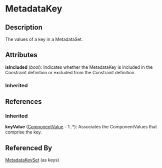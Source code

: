 
# MetadataKey





## Description

The values of a key in a MetadataSet.


## Attributes

**isIncluded** (*bool*): Indicates whether the MetadataKey is included in the Constraint definition or excluded from the Constraint definition.

### Inherited



## References

### Inherited

**keyValue** ([ComponentValue](../MetadataStructureDefinitions/ComponentValue.md) - 1..*): Associates the ComponentValues that comprise the key.


## Referenced By

[MetadataKeySet](MetadataKeySet.md) (as keys)


